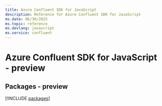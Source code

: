 ```yaml
---
title: Azure Confluent SDK for JavaScript
description: Reference for Azure Confluent SDK for JavaScript
ms.date: 06/30/2025
ms.topic: reference
ms.devlang: javascript
ms.service: confluent
---
```

# Azure Confluent SDK for JavaScript - preview
## Packages - preview
[!INCLUDE [packages](confluent-index.md)]